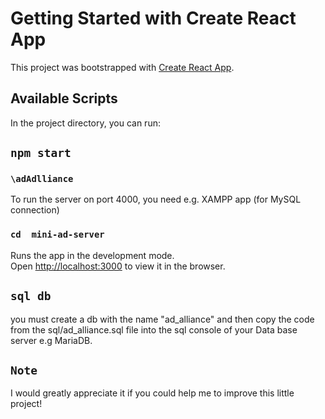 # Getting Started with Create React App

This project was bootstrapped with [Create React App](https://github.com/facebook/create-react-app).

## Available Scripts

In the project directory, you can run:

## `npm start`

### `\adAdlliance`
To run the server on port 4000, you need e.g. XAMPP app (for MySQL connection)

### `cd  mini-ad-server`
Runs the app in the development mode.\
Open [http://localhost:3000](http://localhost:3000) to view it in the browser.


## `sql db`
you must create a db with the name "ad_alliance" and then copy the code from the sql/ad_alliance.sql file into the sql console of your Data base server e.g MariaDB.

## `Note`
I would greatly appreciate it if you could help me to improve this little project!
